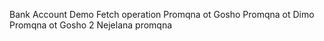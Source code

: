 Bank Account Demo
Fetch operation
Promqna ot Gosho
Promqna ot Dimo
Promqna ot Gosho 2
Nejelana promqna